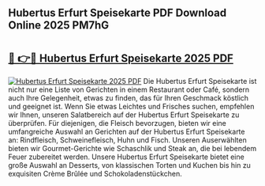 ## Hubertus Erfurt Speisekarte PDF Download Online 2025 PM7hG

# <h2><a href="http://gc70qqx.nevu.top/?p=Hubertus+Erfurt+Speisekarte">🔗 👉🔴 Hubertus Erfurt Speisekarte 2025 PDF</a></h2>

[![Hubertus Erfurt Speisekarte 2025 PDF](https://i.imgur.com/dBaPXMq.png)](http://gc70qqx.nevu.top/?p=Hubertus+Erfurt+Speisekarte)
Die Hubertus Erfurt Speisekarte ist nicht nur eine Liste von Gerichten in einem Restaurant oder Café, sondern auch Ihre Gelegenheit, etwas zu finden, das für Ihren Geschmack köstlich und geeignet ist. Wenn Sie etwas Leichtes und Frisches suchen, empfehlen wir Ihnen, unseren Salatbereich auf der Hubertus Erfurt Speisekarte zu überprüfen. Für diejenigen, die Fleisch bevorzugen, bieten wir eine umfangreiche Auswahl an Gerichten auf der Hubertus Erfurt Speisekarte an: Rindfleisch, Schweinefleisch, Huhn und Fisch. Unseren Auserwählten bieten wir Gourmet-Gerichte wie Schaschlik und Steak an, die bei lebendem Feuer zubereitet werden. Unsere Hubertus Erfurt Speisekarte bietet eine große Auswahl an Desserts, von klassischen Torten und Kuchen bis hin zu exquisiten Crème Brûlée und Schokoladenstückchen.
